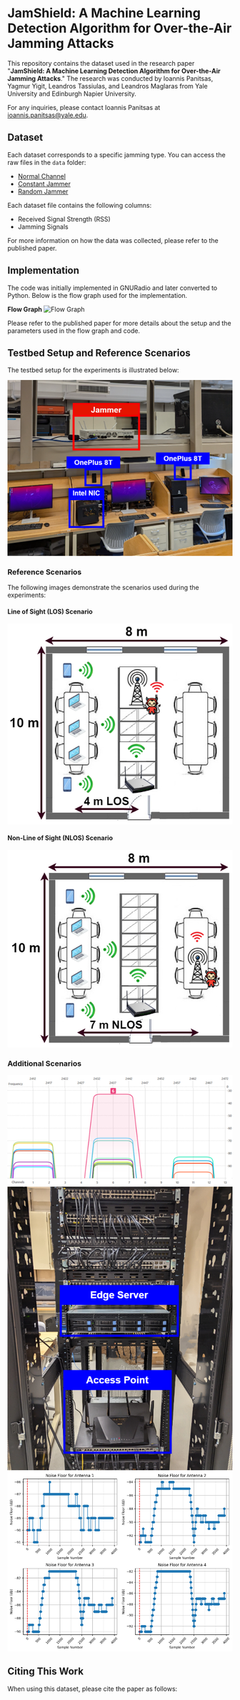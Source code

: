 # JamShield: A Machine Learning Detection Algorithm for Over-the-Air Jamming Attacks

This repository contains the dataset used in the research paper "**JamShield: A Machine Learning Detection Algorithm for Over-the-Air Jamming Attacks**." The research was conducted by Ioannis Panitsas, Yagmur Yigit, Leandros Tassiulas, and Leandros Maglaras from Yale University and Edinburgh Napier University.

For any inquiries, please contact Ioannis Panitsas at [ioannis.panitsas@yale.edu](mailto:ioannis.panitsas@yale.edu).

## Dataset

Each dataset corresponds to a specific jamming type. You can access the raw files in the `data` folder:

- [Normal Channel](data/normal_channel.csv)
- [Constant Jammer](data/constant_jammer.csv)
- [Random Jammer](data/random_jammer.csv)

Each dataset file contains the following columns:

- Received Signal Strength (RSS)
- Jamming Signals

For more information on how the data was collected, please refer to the published paper.

## Implementation

The code was initially implemented in GNURadio and later converted to Python. Below is the flow graph used for the implementation.

**Flow Graph**
![Flow Graph](path/to/your/flow_graph_image.png) <!-- Add your flow graph image here -->

Please refer to the published paper for more details about the setup and the parameters used in the flow graph and code.

## Testbed Setup and Reference Scenarios

The testbed setup for the experiments is illustrated below:

![Testbed Setup](testbed_setup.png) <!-- Your testbed setup image -->

### Reference Scenarios

The following images demonstrate the scenarios used during the experiments:

#### Line of Sight (LOS) Scenario
![LOS Scenario](LOS_scenario.png)

#### Non-Line of Sight (NLOS) Scenario
![NLOS Scenario](NLOS_scenario.png)

### Additional Scenarios
![Channels](channels.png)
![Edge Server](edge_server.png)
![Noise](noise.png)

## Citing This Work

When using this dataset, please cite the paper as follows:

